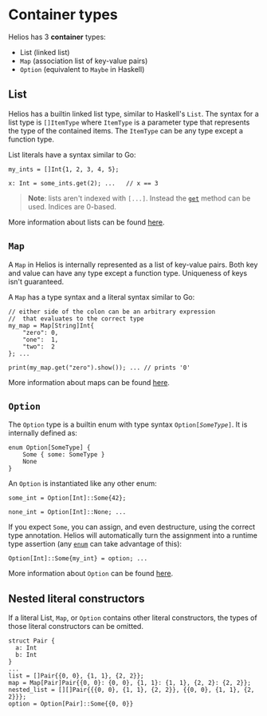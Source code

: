 # Container types

Helios has 3 **container** types:
  * List (linked list)
  * `Map` (association list of key-value pairs)
  * `Option` (equivalent to `Maybe` in Haskell)


## List

Helios has a builtin linked list type, similar to Haskell's `List`. The syntax for a list type is `[]ItemType` where `ItemType` is a parameter type that represents the type of the contained items. The `ItemType` can be any type except a function type.

List literals have a syntax similar to Go:
```helios
my_ints = []Int{1, 2, 3, 4, 5};

x: Int = some_ints.get(2); ...   // x == 3
```

> **Note**: lists aren't indexed with `[...]`. Instead the [`get`](./builtins/list.md#methods) method can be used. Indices are 0-based.

More information about lists can be found [here](./builtins/list.md).

## `Map`

A `Map` in Helios is internally represented as a list of key-value pairs. Both key and value can have any type except a function type. Uniqueness of keys isn't guaranteed.

A `Map` has a type syntax and a literal syntax similar to Go:
```helios
// either side of the colon can be an arbitrary expression 
//  that evaluates to the correct type
my_map = Map[String]Int{
    "zero": 0,
    "one":  1,
    "two":  2
}; ... 

print(my_map.get("zero").show()); ... // prints '0'
```

More information about maps can be found [here](./builtins/map.md).


## `Option`

The `Option` type is a builtin enum with type syntax `Option[`*`SomeType`*`]`. It is internally defined as:

```helios
enum Option[SomeType] {
    Some { some: SomeType }
    None
}
```

An `Option` is instantiated like any other enum:

```helios
some_int = Option[Int]::Some{42};

none_int = Option[Int]::None; ...
```

If you expect `Some`, you can assign, and even destructure, using the correct type annotation. Helios will automatically turn the assignment into a runtime type assertion (any [`enum`](./enums.md) can take advantage of this):
```helios
Option[Int]::Some{my_int} = option; ...
```

More information about `Option` can be found [here](./builtins/option.md).

## Nested literal constructors

If a literal List, `Map`, or `Option` contains other literal constructors, the types of those literal constructors can be omitted.

```helios
struct Pair {
  a: Int
  b: Int
}
...
list = []Pair{{0, 0}, {1, 1}, {2, 2}};
map = Map[Pair]Pair{{0, 0}: {0, 0}, {1, 1}: {1, 1}, {2, 2}: {2, 2}};
nested_list = [][]Pair{{{0, 0}, {1, 1}, {2, 2}}, {{0, 0}, {1, 1}, {2, 2}}};
option = Option[Pair]::Some{{0, 0}}
```